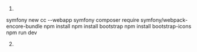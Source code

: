 1)

symfony new cc --webapp
symfony composer require symfony/webpack-encore-bundle
npm install
npm install bootstrap
npm install bootstrap-icons
npm run dev

2)
